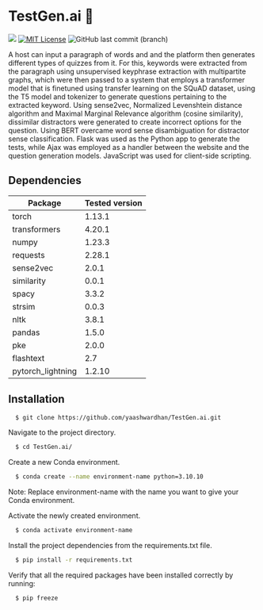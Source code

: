 # TestGen.ai :brain:

<a href="https://tensorflow.org"><img src="https://img.shields.io/badge/Powered%20by-Tensorflow-orange.svg"/></a> [![MIT License](https://img.shields.io/badge/License-MIT-green.svg)](https://choosealicense.com/licenses/mit/) ![GitHub last commit (branch)](https://img.shields.io/github/last-commit/yaashwardhan/BrainStain.ai/main?color=blue)

A host can input a paragraph of words and and the platform then generates different types of quizzes from it. For this, keywords were extracted from the paragraph using unsupervised keyphrase extraction with multipartite graphs, which were then passed to a system that employs a transformer model that is finetuned using transfer learning on the SQuAD dataset, using the T5 model and tokenizer to generate questions pertaining to the extracted keyword. Using sense2vec, Normalized Levenshtein distance algorithm and Maximal Marginal Relevance algorithm (cosine similarity), dissimilar distractors were generated to create incorrect options for the question. Using BERT overcame word sense disambiguation for distractor sense classification. Flask was used as the Python app to generate the tests, while Ajax was employed as a handler between the website and the question generation models. JavaScript was used for client-side scripting.

## Dependencies

| Package              | Tested version |
|----------------------|----------------|
| torch                | 1.13.1         |
| transformers         | 4.20.1         |
| numpy                | 1.23.3         |
| requests             | 2.28.1         |
| sense2vec            | 2.0.1          |
| similarity           | 0.0.1          |
| spacy                | 3.3.2          |
| strsim               | 0.0.3          |
| nltk                 | 3.8.1          |
| pandas               | 1.5.0          |
| pke                  | 2.0.0          |
| flashtext            | 2.7            |
| pytorch_lightning    | 1.2.10         |


## Installation

```bash
  $ git clone https://github.com/yaashwardhan/TestGen.ai.git
```
Navigate to the project directory.
```bash
  $ cd TestGen.ai/
```
Create a new Conda environment.
```bash
  $ conda create --name environment-name python=3.10.10
```
Note: Replace environment-name with the name you want to give your Conda environment.

Activate the newly created environment.
```bash
  $ conda activate environment-name
```
Install the project dependencies from the requirements.txt file.
```bash
  $ pip install -r requirements.txt
```
Verify that all the required packages have been installed correctly by running:
```bash
  $ pip freeze
```
